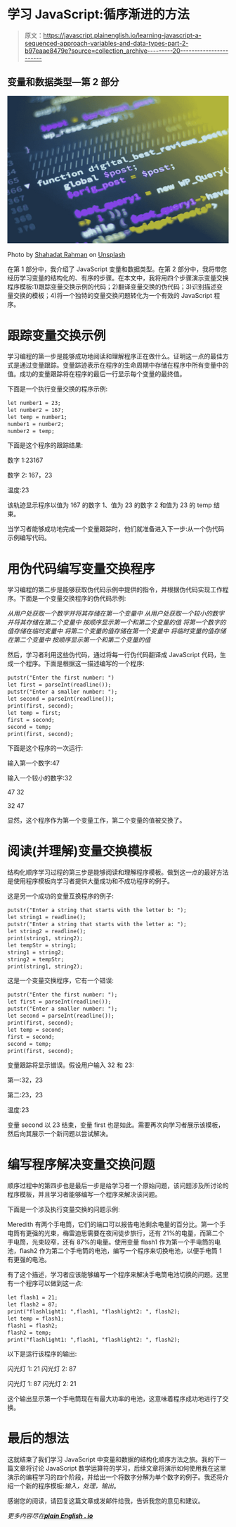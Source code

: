 # 学习 JavaScript:循序渐进的方法

> 原文：<https://javascript.plainenglish.io/learning-javascript-a-sequenced-approach-variables-and-data-types-part-2-b97eaae8479e?source=collection_archive---------20----------------------->

## 变量和数据类型—第 2 部分

![](img/5900a2c96fb8e84dda73b7408af98170.png)

Photo by [Shahadat Rahman](https://unsplash.com/@hishahadat?utm_source=medium&utm_medium=referral) on [Unsplash](https://unsplash.com?utm_source=medium&utm_medium=referral)

在第 1 部分中，我介绍了 JavaScript 变量和数据类型。在第 2 部分中，我将带您经历学习变量的结构化的、有序的步骤。在本文中，我将用四个步骤演示变量交换程序模板:1)跟踪变量交换示例的代码；2)翻译变量交换的伪代码；3)识别描述变量交换的模板；4)将一个独特的变量交换问题转化为一个有效的 JavaScript 程序。

# 跟踪变量交换示例

学习编程的第一步是能够成功地阅读和理解程序正在做什么。证明这一点的最佳方式是通过变量跟踪。变量踪迹表示在程序的生命周期中存储在程序中所有变量中的值。成功的变量跟踪将在程序的最后一行显示每个变量的最终值。

下面是一个执行变量交换的程序示例:

```
let number1 = 23;
let number2 = 167;
let temp = number1;
number1 = number2;
number2 = temp;
```

下面是这个程序的跟踪结果:

数字 1:23167

数字 2: 167，23

温度:23

该轨迹显示程序以值为 167 的数字 1、值为 23 的数字 2 和值为 23 的 temp 结束。

当学习者能够成功地完成一个变量跟踪时，他们就准备进入下一步:从一个伪代码示例编写代码。

# 用伪代码编写变量交换程序

学习编程的第二步是能够获取伪代码示例中提供的指令，并根据伪代码实现工作程序。下面是一个变量交换程序的伪代码示例:

*从用户处获取一个数字并将其存储在第一个变量中
从用户处获取一个较小的数字并将其存储在第二个变量中
按顺序显示第一个和第二个变量的值
将第一个数字的值存储在临时变量中
将第二个变量的值存储在第一个变量中
将临时变量的值存储在第二个变量中
按顺序显示第一个和第二个变量的值*

然后，学习者利用这些伪代码，通过将每一行伪代码翻译成 JavaScript 代码，生成一个程序。下面是根据这一描述编写的一个程序:

```
putstr("Enter the first number: ")
let first = parseInt(readline());
putstr("Enter a smaller number: ");
let second = parseInt(readline());
print(first, second);
let temp = first;
first = second;
second = temp;
print(first, second);
```

下面是这个程序的一次运行:

输入第一个数字:47

输入一个较小的数字:32

47 32

32 47

显然，这个程序作为第一个变量工作，第二个变量的值被交换了。

# 阅读(并理解)变量交换模板

结构化顺序学习过程的第三步是能够阅读和理解程序模板。做到这一点的最好方法是使用程序模板向学习者提供大量成功和不成功程序的例子。

这是另一个成功的变量互换程序的例子:

```
putstr("Enter a string that starts with the letter b: ");
let string1 = readline();
putstr("Enter a string that starts with the letter a: ");
let string2 = readline();
print(string1, string2);
let tempStr = string1;
string1 = string2;
string2 = tempStr;
print(string1, string2);
```

这是一个变量交换程序，它有一个错误:

```
putstr("Enter the first number: ");
let first = parseInt(readline());
putstr("Enter a smaller number: ");
let second = parseInt(readline());
print(first, second);
let temp = second;
first = second;
second = temp;
print(first, second);
```

变量跟踪将显示错误。假设用户输入 32 和 23:

第一:32，23

第二:23，23

温度:23

变量 second 以 23 结束，变量 first 也是如此。需要再次向学习者展示该模板，然后向其展示一个新问题以尝试解决。

# 编写程序解决变量交换问题

顺序过程中的第四步也是最后一步是给学习者一个原始问题，该问题涉及所讨论的程序模板，并且学习者能够编写一个程序来解决该问题。

下面是一个涉及执行变量交换的问题示例:

Meredith 有两个手电筒，它们的端口可以报告电池剩余电量的百分比。第一个手电筒有更强的光束，梅雷迪思需要在夜间徒步旅行，还有 21%的电量，而第二个手电筒，光束较窄，还有 87%的电量。使用变量 flash1 作为第一个手电筒的电池，flash2 作为第二个手电筒的电池，编写一个程序来切换电池，以便手电筒 1 有更强的电池。

有了这个描述，学习者应该能够编写一个程序来解决手电筒电池切换的问题。这里有一个程序可以做到这一点:

```
let flash1 = 21;
let flash2 = 87;
print("flashlight1: ",flash1, "flashlight2: ", flash2);
let temp = flash1;
flash1 = flash2;
flash2 = temp;
print("flashlight1: ",flash1, "flashlight2: ", flash2);
```

以下是运行该程序的输出:

闪光灯 1: 21 闪光灯 2: 87

闪光灯 1: 87 闪光灯 2: 21

这个输出显示第一个手电筒现在有最大功率的电池，这意味着程序成功地进行了交换。

# 最后的想法

这就结束了我们学习 JavaScript 中变量和数据的结构化顺序方法之旅。我的下一篇文章将讨论 JavaScript 数学运算符的学习，后续文章将演示如何使用我在这里演示的编程学习的四个阶段，并给出一个将数字分解为单个数字的例子。我还将介绍一个新的程序模板:*输入，处理，输出*。

感谢您的阅读，请回复这篇文章或发邮件给我，告诉我您的意见和建议。

*更多内容尽在*[***plain English . io***](http://plainenglish.io/)